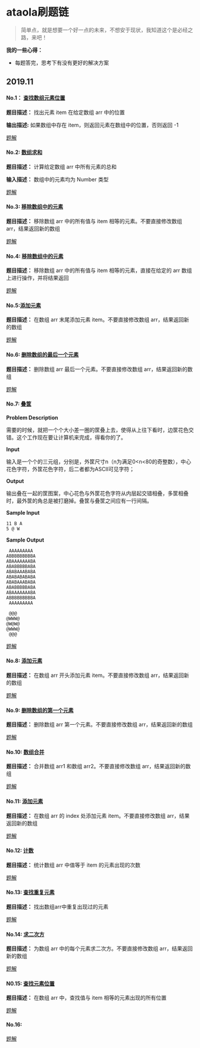 # ataola刷题链

> 简单点，就是想要一个好一点的未来，不想安于现状，我知道这个是必经之路，来吧！

**我的一些心得：**

* 每题答完，思考下有没有更好的解决方案

## 2019.11

#### No.1： [查找数组元素位置](https://www.nowcoder.com/practice/e7835a8113dd48afb15f77ef8d1dcb1d?tpId=6&tqId=10949&tPage=1&rp=1&ru=/ta/js-assessment&qru=/ta/js-assessment/question-ranking)


**题目描述：** 找出元素 item 在给定数组 arr 中的位置

**输出描述:** 如果数组中存在 item，则返回元素在数组中的位置，否则返回 -1

[题解](tijie/01.md)

#### No.2: [数组求和](https://www.nowcoder.com/practice/cc3ce199461c4c4cb8f63db61d7eba30?tpId=6&tqId=10950&rp=1&ru=/ta/js-assessment&qru=/ta/js-assessment/question-ranking)

**题目描述：** 计算给定数组 arr 中所有元素的总和

**输入描述：** 数组中的元素均为 Number 类型

[题解](tijie/02.md)

#### No.3: [移除数组中的元素](https://www.nowcoder.com/practice/edbc7496a36e433c89d298b9256af856?tpId=6&tqId=10951&tPage=1&rp=1&ru=/ta/js-assessment&qru=/ta/js-assessment/question-ranking)

**题目描述：** 移除数组 arr 中的所有值与 item 相等的元素。不要直接修改数组 arr，结果返回新的数组

[题解](tijie/03.md)

#### No.4: [移除数组中的元素](https://www.nowcoder.com/practice/a93dd26ebb8c425d844acc17bcce9411?tpId=6&tqId=10952&tPage=1&rp=1&ru=/ta/js-assessment&qru=/ta/js-assessment/question-ranking)

**题目描述：** 移除数组 arr 中的所有值与 item 相等的元素，直接在给定的 arr 数组上进行操作，并将结果返回

[题解](tijie/04.md)


#### No.5:[添加元素](https://www.nowcoder.com/practice/3c7905cea3264ddaac4bf637ab3a19f9?tpId=6&tqId=10953&rp=1&ru=/ta/js-assessment&qru=/ta/js-assessment/question-ranking)

**题目描述：** 在数组 arr 末尾添加元素 item。不要直接修改数组 arr，结果返回新的数组

[题解](tijie/05.md)


#### No.6: [删除数组的最后一个元素](https://www.nowcoder.com/practice/df4b0b7a459447538351c4c7008b34e7?tpId=6&tqId=10954&tPage=1&rp=1&ru=/ta/js-assessment&qru=/ta/js-assessment/question-ranking)

**题目描述：** 删除数组 arr 最后一个元素。不要直接修改数组 arr，结果返回新的数组

[题解](tijie/06.md)

#### No.7: [叠筐](http://acm.hdu.edu.cn/showproblem.php?pid=2074)

**Problem Description**

需要的时候，就把一个个大小差一圈的筐叠上去，使得从上往下看时，边筐花色交错。这个工作现在要让计算机来完成，得看你的了。


**Input**

输入是一个个的三元组，分别是，外筐尺寸n（n为满足0<n<80的奇整数），中心花色字符，外筐花色字符，后二者都为ASCII可见字符；

**Output**

输出叠在一起的筐图案，中心花色与外筐花色字符从内层起交错相叠，多筐相叠时，最外筐的角总是被打磨掉。叠筐与叠筐之间应有一行间隔。

**Sample Input**

```
11 B A
5 @ W
```

**Sample Output**

```
 AAAAAAAAA 
ABBBBBBBBBA
ABAAAAAAABA
ABABBBBBABA
ABABAAABABA
ABABABABABA
ABABAAABABA
ABABBBBBABA
ABAAAAAAABA
ABBBBBBBBBA
 AAAAAAAAA 

 @@@ 
@WWW@
@W@W@
@WWW@
 @@@ 
 ```

[题解](tijie/07.md)


#### No.8: [添加元素](https://www.nowcoder.com/practice/93994cb28b1c4ec5ad7da4f9c33ebfbe?tpId=6&tqId=10955&rp=1&ru=/ta/js-assessment&qru=/ta/js-assessment/question-ranking)

**题目描述：** 在数组 arr 开头添加元素 item。不要直接修改数组 arr，结果返回新的数组

[题解](tijie/08.md)

#### No.9: [删除数组的第一个元素](https://www.nowcoder.com/practice/0323822699da497b8822898e90025882?tpId=6&tqId=10956&rp=1&ru=/ta/js-assessment&qru=/ta/js-assessment/question-ranking)

**题目描述：** 删除数组 arr 第一个元素。不要直接修改数组 arr，结果返回新的数组

[题解](tijie/09.md)

#### No.10: [数组合并](https://www.nowcoder.com/practice/ba9ee11affbd44539a4104d7f098f06b?tpId=6&tqId=10957&rp=1&ru=/ta/js-assessment&qru=/ta/js-assessment/question-ranking)

**题目描述：** 合并数组 arr1 和数组 arr2。不要直接修改数组 arr，结果返回新的数组

[题解](tijie/10.md)

#### No.11: [添加元素](https://www.nowcoder.com/practice/941bcfa5b87940869fda681c1597fd3a?tpId=6&tqId=10958&rp=1&ru=/ta/js-assessment&qru=/ta/js-assessment/question-ranking)

**题目描述：** 在数组 arr 的 index 处添加元素 item。不要直接修改数组 arr，结果返回新的数组

[题解](tijie/11.md)

#### No.12: [计数](https://www.nowcoder.com/practice/628339bd8e6e440590ad86caa7ac6849?tpId=6&tqId=10959&rp=1&ru=/ta/js-assessment&qru=/ta/js-assessment/question-ranking)

**题目描述：** 统计数组 arr 中值等于 item 的元素出现的次数

[题解](tijie/12.md)

#### No.13: [查找重复元素](https://www.nowcoder.com/practice/871a468deecf453589ea261835d6b78b?tpId=6&tqId=10960&rp=1&ru=/ta/js-assessment&qru=/ta/js-assessment/question-ranking)

**题目描述：** 找出数组arr中重复出现过的元素

[题解](tijie/13.md)


#### No.14: [求二次方](https://www.nowcoder.com/practice/b7a8647e33d84f5c88acdd7c81a85fdf?tpId=6&tqId=10961&rp=1&ru=/ta/js-assessment&qru=/ta/js-assessment/question-ranking)

**题目描述：** 为数组 arr 中的每个元素求二次方。不要直接修改数组 arr，结果返回新的数组

[题解](tijie/14.md)

#### N0.15: [查找元素位置](https://www.nowcoder.com/practice/0a9af9cb20c34babb6232126e019c74d?tpId=6&tqId=10962&rp=1&ru=/ta/js-assessment&qru=/ta/js-assessment/question-ranking)

**题目描述：** 在数组 arr 中，查找值与 item 相等的元素出现的所有位置

[题解](tijie/15.md)


#### No.16: []()

[题解](tijie/16.md)